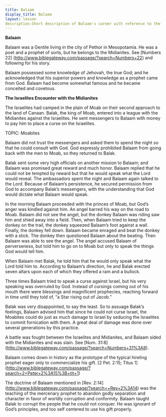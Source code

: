```yaml
---
title: Balaam
display_title: Balaam
layout: lesson
description:Short description of Balaam's career with reference to the Doctrine of Balaam [JAN 2012]
---
```



**Balaam**

Balaam was a Gentile living in the city of Pethor in Mesopotamia. He was a poet and a prophet of sorts, but he belongs to the Midianites. See [Numbers 22] (http://www.biblegateway.com/passage/?search=Numbers+22) and following for his story.

Balaam possessed some knowledge of Jehovah, the true God; and he
acknowledged that his superior powers and knowledge as a prophet came
from God. Balaam had become somewhat famous and he became conceited and
covetous.

**The Israelites Encounter with the Midianites**

The Israelites had camped in the plain of Moab on their second approach
to the land of Canaan. Balak, the king of Moab, entered into a league
with the Midianites against the Israelites. He sent messengers to Balaam
with money to pay him to place a curse on the Israelites.

TOPIC: Moabites

Balaam did not trust the messengers and asked them to spend the night so
that he could consult with God. God expressly prohibited Balaam from
going back with the men to Moab, so they returned to Balak.

Balak sent some very high officials on another mission to Balaam; and
Balaam was promised great reward and much honor. Balaam replied that he
could not be tempted by reward but that he would speak what the Lord
would reveal. The ambassadors spent the night and Balaam again talked to
the Lord. Because of Balaam’s persistence, he secured permission from
God to accompany Balak’s messengers, with the understanding that God
would dictate what Balaam would speak.

In the morning Balaam proceeded with the princes of Moab, but God’s
anger was kindled against him. An angel barred his way on the road to
Moab. Balaam did not see the angel, but the donkey Balaam was riding saw
him and shied away into a field. Then, when Balaam tried to keep the
donkey on the trail, the donkey squeezed Balaam’s foot against a wall.
Finally, the donkey fell down. Balaam became enraged and beat the donkey
with a stick. The donkey then questioned Balaam about the beating. Then
Balaam was able to see the angel. The angel accused Balaam of
perverseness, but told him to go on to Moab but only to speak the things
God would tell him.

When Balaam met Balak, he told him that he would only speak what the
Lord told him to. According to Balaam’s direction, he and Balak erected
seven altars upon each of which they offered a ram and a bullock.

Three times Balaam tried to speak a curse against Israel, but his very
speaking was overruled by God. Instead of cursings coming out of his
mouth there were blessings and magnificent prophecies, reaching forward
in time until they told of, “a Star rising out of Jacob.”

Balak was very disappointed, to say the least. So to assuage Balak’s
feelings, Balaam advised him that since he could not curse Israel, the
Moabites could do just as much damage to Israel by seducing the
Israelites to commit fornication with them. A great deal of damage was
done over several generations by this practice.

A battle was fought between the Israelites and Midianites, and Balaam
sided with the Midianites and was slain. See [Num. 31:8] (http://www.biblegateway.com/passage/?search=Numbers+31%3A8).

Balaam comes down in history as the prototype of the typical hireling prophet eager only to commercialize his gift. [2 Pet. 2:15; Titus 1] (http://www.biblegateway.com/passage/?search=2+Peter+2%3A15%3B+tit+1)

The doctrine of Balaam mentioned in [Rev. 2:14] (http://www.biblegateway.com/passage/?search=+Rev+2%3A14) was the teaching of the mercenary prophet to abandon godly separation and character in favor of worldly corruption and conformity. Balaam taught Balak to corrupt the people that he could not conquer. He was ignorant of God’s principles, and too self centered to use his gift properly.

